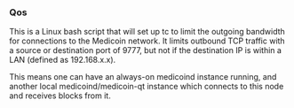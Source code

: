 ### Qos ###

This is a Linux bash script that will set up tc to limit the outgoing bandwidth for connections to the Medicoin network. It limits outbound TCP traffic with a source or destination port of 9777, but not if the destination IP is within a LAN (defined as 192.168.x.x).

This means one can have an always-on medicoind instance running, and another local medicoind/medicoin-qt instance which connects to this node and receives blocks from it.
